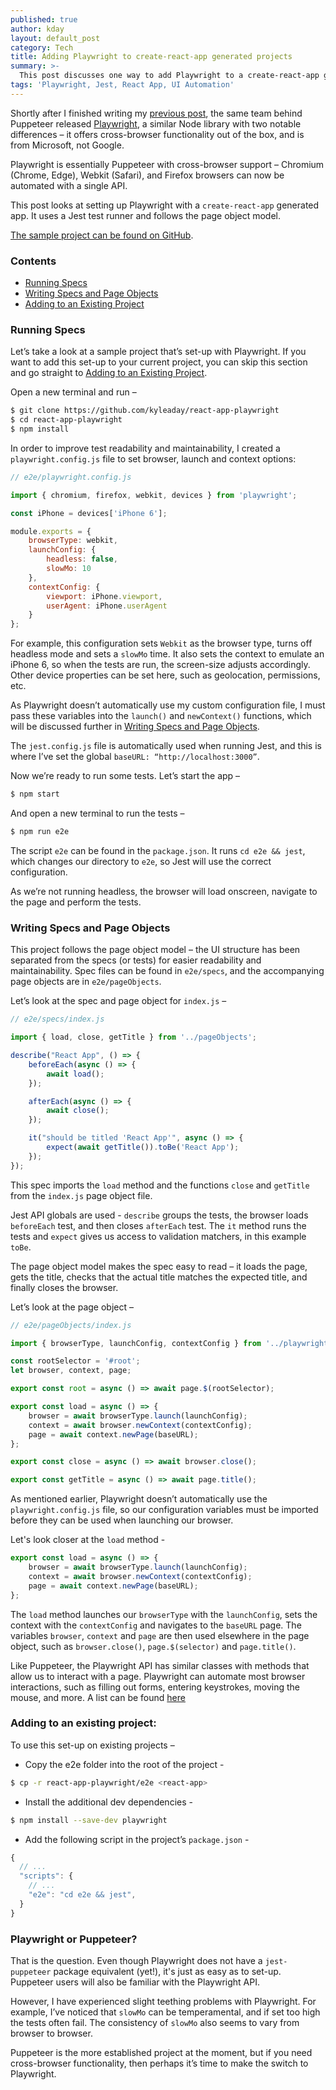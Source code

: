 ```yaml
---
published: true
author: kday
layout: default_post
category: Tech
title: Adding Playwright to create-react-app generated projects
summary: >-
  This post discusses one way to add Playwright to a create-react-app generated app, and shows how easy it is to use for cross-browser UI automation.
tags: 'Playwright, Jest, React App, UI Automation'
---
```


Shortly after I finished writing my [previous post](https://blog.scottlogic.com/2020/01/22/react-app-puppeteer.html), the same team behind Puppeteer released [Playwright](https://github.com/microsoft/playwright), a similar Node library with two notable differences – it offers cross-browser functionality out of the box, and is from Microsoft, not Google.

Playwright is essentially Puppeteer with cross-browser support – Chromium (Chrome, Edge), Webkit (Safari), and Firefox browsers can now be automated with a single API.

This post looks at setting up Playwright with a `create-react-app` generated app. It uses a Jest test runner and follows the page object model.

[The sample project can be found on GitHub](https://github.com/KyleADay/react-app-playwright).

### Contents

* [Running Specs](#running-specs)
* [Writing Specs and Page Objects](#writing-specs-and-page-objects)
* [Adding to an Existing Project](#adding-to-an-existing-project)

### Running Specs

Let’s take a look at a sample project that’s set-up with Playwright. If you want to add this set-up to your current project, you can skip this section and go straight to [Adding to an Existing Project](#adding-to-an-existing-project).

Open a new terminal and run –

~~~bash
$ git clone https://github.com/kyleaday/react-app-playwright
$ cd react-app-playwright
$ npm install
~~~

In order to improve test readability and maintainability, I created a `playwright.config.js` file to set browser, launch and context options:

~~~js
// e2e/playwright.config.js

import { chromium, firefox, webkit, devices } from 'playwright';

const iPhone = devices['iPhone 6'];

module.exports = {
    browserType: webkit,
    launchConfig: {
        headless: false,
        slowMo: 10
    },
    contextConfig: {
        viewport: iPhone.viewport,
        userAgent: iPhone.userAgent
    }
};
~~~

For example, this configuration sets `Webkit` as the browser type, turns off headless mode and sets a `slowMo` time. It also sets the context to emulate an iPhone 6, so when the tests are run, the screen-size adjusts accordingly. Other device properties can be set here, such as geolocation, permissions, etc.

As Playwright doesn’t automatically use my custom configuration file, I must pass these variables into the `launch()` and `newContext()` functions, which will be discussed further in [Writing Specs and Page Objects](#writing-specs-and-page-objects).

The `jest.config.js` file is automatically used when running Jest, and this is where I’ve set the global `baseURL: “http://localhost:3000”`.

Now we’re ready to run some tests. Let’s start the app –

~~~bash
$ npm start
~~~

And open a new terminal to run the tests –

~~~bash
$ npm run e2e
~~~

The script `e2e` can be found in the `package.json`. It runs `cd e2e && jest`, which changes our directory to `e2e`, so Jest will use the correct configuration.

As we’re not running headless, the browser will load onscreen, navigate to the page and perform the tests.

### Writing Specs and Page Objects

This project follows the page object model – the UI structure has been separated from the specs (or tests) for easier readability and maintainability. Spec files can be found in `e2e/specs`, and the accompanying page objects are in `e2e/pageObjects`. 

Let’s look at the spec and page object for `index.js` –
 
~~~js
// e2e/specs/index.js

import { load, close, getTitle } from '../pageObjects';

describe("React App", () => {
    beforeEach(async () => {
        await load();
    });

    afterEach(async () => {
        await close();
    });

    it("should be titled 'React App'", async () => {
        expect(await getTitle()).toBe('React App');
    });
});
~~~

This spec imports the `load` method and the functions `close` and `getTitle` from the `index.js` page object file.

Jest API globals are used - `describe` groups the tests, the browser loads `beforeEach` test, and then closes `afterEach` test. The `it` method runs the tests and `expect` gives us access to validation matchers, in this example `toBe`.

The page object model makes the spec easy to read – it loads the page, gets the title, checks that the actual title matches the expected title, and finally closes the browser.

Let’s look at the page object –

~~~js
// e2e/pageObjects/index.js

import { browserType, launchConfig, contextConfig } from '../playwright.config'

const rootSelector = '#root';
let browser, context, page;

export const root = async () => await page.$(rootSelector);

export const load = async () => {
    browser = await browserType.launch(launchConfig);
    context = await browser.newContext(contextConfig);
    page = await context.newPage(baseURL);
};

export const close = async () => await browser.close();

export const getTitle = async () => await page.title();
~~~

As mentioned earlier, Playwright doesn’t automatically use the `playwright.config.js` file, so our configuration variables must be imported before they can be used when launching our browser.

Let's look closer at the `load` method -

~~~js
export const load = async () => {
    browser = await browserType.launch(launchConfig);
    context = await browser.newContext(contextConfig);
    page = await context.newPage(baseURL);
};
~~~

The `load` method launches our `browserType` with the `launchConfig`, sets the context with the `contextConfig` and navigates to the `baseURL` page. The variables `browser`, `context` and `page` are then used elsewhere in the page object, such as `browser.close()`, `page.$(selector)` and `page.title()`.

Like Puppeteer, the Playwright API has similar classes with methods that allow us to interact with a page. Playwright can automate most browser interactions, such as filling out forms, entering keystrokes, moving the mouse, and more. A list can be found [here](https://github.com/microsoft/playwright/blob/master/docs/api.md)

### Adding to an existing project:

To use this set-up on existing projects –

* Copy the e2e folder into the root of the project -

~~~bash
$ cp -r react-app-playwright/e2e <react-app>
~~~

* Install the additional dev dependencies -

~~~bash
$ npm install --save-dev playwright
~~~

* Add the following script in the project’s `package.json` -

~~~js
{
  // ...
  "scripts": {
    // ...
    "e2e": "cd e2e && jest",
  }
}
~~~

### Playwright or Puppeteer?

That is the question. Even though Playwright does not have a `jest-puppeteer` package equivalent (yet!), it's just as easy as to set-up. Puppeteer users will also be familiar with the Playwright API.

However, I have experienced slight teething problems with Playwright. For example, I’ve noticed that `slowMo` can be temperamental, and if set too high the tests often fail. The consistency of `slowMo` also seems to vary from browser to browser.

Puppeteer is the more established project at the moment, but if you need cross-browser functionality, then perhaps it’s time to make the switch to Playwright.